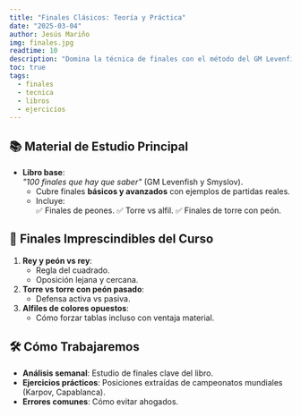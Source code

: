 ```yaml
---
title: "Finales Clásicos: Teoría y Práctica"
date: "2025-03-04"
author: Jesús Mariño
img: finales.jpg
readtime: 10
description: "Domina la técnica de finales con el método del GM Levenfish y el libro '100 finales que hay que saber'."
toc: true
tags:
  - finales
  - tecnica
  - libros
  - ejercicios
---
```


## 📚 **Material de Estudio Principal**
- **Libro base**:  
  *"100 finales que hay que saber"* (GM Levenfish y Smyslov).  
  - Cubre finales **básicos y avanzados** con ejemplos de partidas reales.  
  - Incluye:  
    ✅ Finales de peones.
    ✅ Torre vs alfil.
    ✅ Finales de torre con peón.

## 🧩 **Finales Imprescindibles del Curso**
1. **Rey y peón vs rey**:  
   - Regla del cuadrado.  
   - Oposición lejana y cercana.  
2. **Torre vs torre con peón pasado**:  
   - Defensa activa vs pasiva.  
3. **Alfiles de colores opuestos**:  
   - Cómo forzar tablas incluso con ventaja material.  

## 🛠️ **Cómo Trabajaremos**
- **Análisis semanal**: Estudio de finales clave del libro.  
- **Ejercicios prácticos**: Posiciones extraídas de campeonatos mundiales (Karpov, Capablanca).  
- **Errores comunes**: Cómo evitar ahogados.